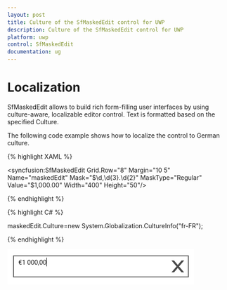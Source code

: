 ```yaml
---
layout: post
title: Culture of the SfMaskedEdit control for UWP
description: Culture of the SfMaskedEdit control for UWP
platform: uwp
control: SfMaskedEdit
documentation: ug
---
```


# Localization

SfMaskedEdit allows to build rich form-filling user interfaces by using culture-aware, localizable editor control. Text is formatted based on the specified Culture. 

The following code example shows how to localize the control to German culture.

{% highlight XAML %}

<syncfusion:SfMaskedEdit Grid.Row="8" Margin="10 5" Name="maskedEdit"
                                        Mask="$\d,\d{3}.\d{2}" MaskType="Regular" 
                                        Value="$1,000.00"  Width="400" Height="50"/>

{% endhighlight %}

{% highlight C# %}

 maskedEdit.Culture=new System.Globalization.CultureInfo("fr-FR");

{% endhighlight %}

![](Culture_images/Culture_img1.png)



